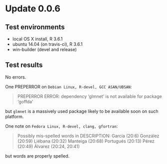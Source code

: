 
# Update 0.0.6

## Test environments

* local OS X install, R 3.6.1
* ubuntu 14.04 (on travis-ci), R 3.6.1
* win-builder (devel and release)

## Test results

No errors. 

One PREPERROR on `Debian Linux, R-devel, GCC ASAN/UBSAN`:

> PREPERROR ERROR: dependency ‘glmnet’ is not available for package ‘goffda’

but `glmnet` is a massively used package likely to be available soon on such platform.

One note on `Fedora Linux, R-devel, clang, gfortran`:

> Possibly mis-spelled words in DESCRIPTION:
> García (20:6)
> González (20:59)
> Liébana (20:32)
> Manteiga (20:68)
> Portugués (20:13)
> Pérez (20:49)
> Álvarez (20:24, 20:41)

but words are properly spelled.

